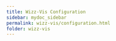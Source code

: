 ```yaml
---
title: Wizz-Vis Configuration
sidebar: mydoc_sidebar
permalink: wizz-vis/configuration.html
folder: wizz-vis
---
```

